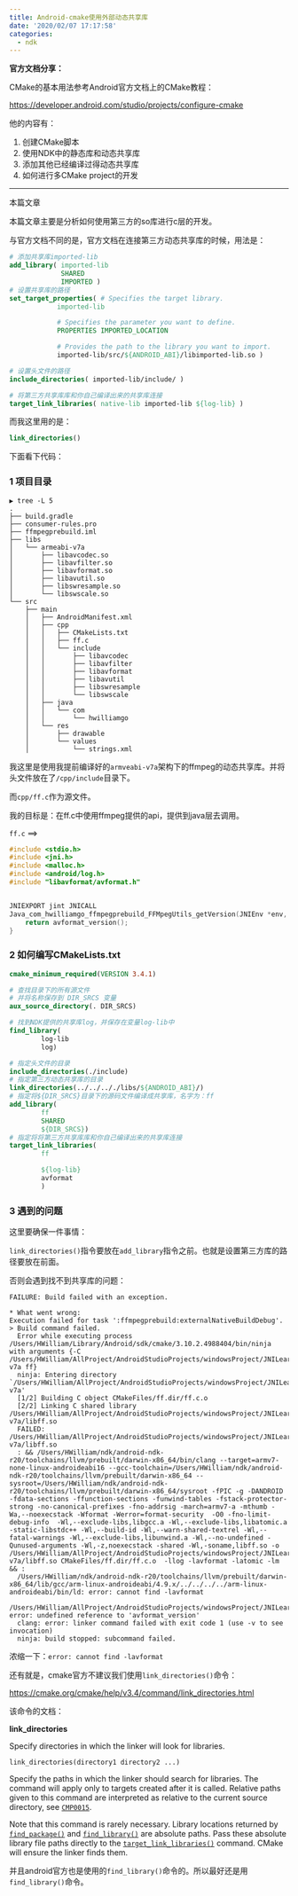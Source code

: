 ```yaml
---
title: Android-cmake使用外部动态共享库
date: '2020/02/07 17:17:58'
categories:
  - ndk
---
```


**官方文档分享：**

CMake的基本用法参考Android官方文档上的CMake教程：

https://developer.android.com/studio/projects/configure-cmake

他的内容有：

1. 创建CMake脚本
2. 使用NDK中的静态库和动态共享库
3. 添加其他已经编译过得动态共享库
4. 如何进行多CMake project的开发



---

本篇文章

本篇文章主要是分析如何使用第三方的so库进行c层的开发。

与官方文档不同的是，官方文档在连接第三方动态共享库的时候，用法是：

``` cmake
# 添加共享库imported-lib
add_library( imported-lib
             SHARED
             IMPORTED )
# 设置共享库的路径
set_target_properties( # Specifies the target library.
            imported-lib

            # Specifies the parameter you want to define.
            PROPERTIES IMPORTED_LOCATION

            # Provides the path to the library you want to import.
            imported-lib/src/${ANDROID_ABI}/libimported-lib.so )

# 设置头文件的路径
include_directories( imported-lib/include/ )

# 将第三方共享库库和你自己编译出来的共享库连接
target_link_libraries( native-lib imported-lib ${log-lib} )
```



 而我这里用的是：

```cmake
link_directories()
```



下面看下代码：

### 

### 1 项目目录

``` 
▶ tree -L 5
.
├── build.gradle
├── consumer-rules.pro
├── ffmpegprebuild.iml
├── libs
│   └── armeabi-v7a
│       ├── libavcodec.so
│       ├── libavfilter.so
│       ├── libavformat.so
│       ├── libavutil.so
│       ├── libswresample.so
│       └── libswscale.so
└── src
    ├── main
    │   ├── AndroidManifest.xml
    │   ├── cpp
    │   │   ├── CMakeLists.txt
    │   │   ├── ff.c
    │   │   └── include
    │   │       ├── libavcodec
    │   │       ├── libavfilter
    │   │       ├── libavformat
    │   │       ├── libavutil
    │   │       ├── libswresample
    │   │       └── libswscale
    │   ├── java
    │   │   └── com
    │   │       └── hwilliamgo
    │   └── res
    │       ├── drawable
    │       └── values
    │           └── strings.xml

```

我这里是使用我提前编译好的`armveabi-v7a`架构下的ffmpeg的动态共享库。并将头文件放在了`/cpp/include`目录下。

而`cpp/ff.c`作为源文件。

我的目标是：在ff.c中使用ffmpeg提供的api，提供到java层去调用。

`ff.c` ==>

``` c
#include <stdio.h>
#include <jni.h>
#include <malloc.h>
#include <android/log.h>
#include "libavformat/avformat.h"


JNIEXPORT jint JNICALL
Java_com_hwilliamgo_ffmpegprebuild_FFMpegUtils_getVersion(JNIEnv *env, jclass clazz) {
    return avformat_version();
}
```



### 2 如何编写CMakeLists.txt



``` cmake
cmake_minimum_required(VERSION 3.4.1)

# 查找目录下的所有源文件
# 并将名称保存到 DIR_SRCS 变量
aux_source_directory(. DIR_SRCS)

# 找到NDK提供的共享库log，并保存在变量log-lib中
find_library(
        log-lib
        log)

# 指定头文件的目录
include_directories(./include)
# 指定第三方动态共享库的目录
link_directories(../../.././libs/${ANDROID_ABI}/)
# 指定将${DIR_SRCS}目录下的源码文件编译成共享库，名字为：ff
add_library( 
        ff
        SHARED
        ${DIR_SRCS})
# 指定将将第三方共享库库和你自己编译出来的共享库连接
target_link_libraries(
        ff

        ${log-lib}
        avformat
        )
```



### 3 遇到的问题

这里要确保一件事情：

`link_directories()`指令要放在`add_library`指令之前。也就是设置第三方库的路径要放在前面。

否则会遇到找不到共享库的问题：

``` 
FAILURE: Build failed with an exception.

* What went wrong:
Execution failed for task ':ffmpegprebuild:externalNativeBuildDebug'.
> Build command failed.
  Error while executing process /Users/HWilliam/Library/Android/sdk/cmake/3.10.2.4988404/bin/ninja with arguments {-C /Users/HWilliam/AllProject/AndroidStudioProjects/windowsProject/JNILearnCMake/ffmpegprebuild/.cxx/cmake/debug/armeabi-v7a ff}
  ninja: Entering directory `/Users/HWilliam/AllProject/AndroidStudioProjects/windowsProject/JNILearnCMake/ffmpegprebuild/.cxx/cmake/debug/armeabi-v7a'
  [1/2] Building C object CMakeFiles/ff.dir/ff.c.o
  [2/2] Linking C shared library /Users/HWilliam/AllProject/AndroidStudioProjects/windowsProject/JNILearnCMake/ffmpegprebuild/build/intermediates/cmake/debug/obj/armeabi-v7a/libff.so
  FAILED: /Users/HWilliam/AllProject/AndroidStudioProjects/windowsProject/JNILearnCMake/ffmpegprebuild/build/intermediates/cmake/debug/obj/armeabi-v7a/libff.so 
  : && /Users/HWilliam/ndk/android-ndk-r20/toolchains/llvm/prebuilt/darwin-x86_64/bin/clang --target=armv7-none-linux-androideabi16 --gcc-toolchain=/Users/HWilliam/ndk/android-ndk-r20/toolchains/llvm/prebuilt/darwin-x86_64 --sysroot=/Users/HWilliam/ndk/android-ndk-r20/toolchains/llvm/prebuilt/darwin-x86_64/sysroot -fPIC -g -DANDROID -fdata-sections -ffunction-sections -funwind-tables -fstack-protector-strong -no-canonical-prefixes -fno-addrsig -march=armv7-a -mthumb -Wa,--noexecstack -Wformat -Werror=format-security  -O0 -fno-limit-debug-info  -Wl,--exclude-libs,libgcc.a -Wl,--exclude-libs,libatomic.a -static-libstdc++ -Wl,--build-id -Wl,--warn-shared-textrel -Wl,--fatal-warnings -Wl,--exclude-libs,libunwind.a -Wl,--no-undefined -Qunused-arguments -Wl,-z,noexecstack -shared -Wl,-soname,libff.so -o /Users/HWilliam/AllProject/AndroidStudioProjects/windowsProject/JNILearnCMake/ffmpegprebuild/build/intermediates/cmake/debug/obj/armeabi-v7a/libff.so CMakeFiles/ff.dir/ff.c.o  -llog -lavformat -latomic -lm && :
  /Users/HWilliam/ndk/android-ndk-r20/toolchains/llvm/prebuilt/darwin-x86_64/lib/gcc/arm-linux-androideabi/4.9.x/../../../../arm-linux-androideabi/bin/ld: error: cannot find -lavformat
  /Users/HWilliam/AllProject/AndroidStudioProjects/windowsProject/JNILearnCMake/ffmpegprebuild/src/main/cpp/ff.c:10: error: undefined reference to 'avformat_version'
  clang: error: linker command failed with exit code 1 (use -v to see invocation)
  ninja: build stopped: subcommand failed.
```

浓缩一下：`error: cannot find -lavformat`



还有就是，cmake官方不建议我们使用`link_directories()`命令：

https://cmake.org/cmake/help/v3.4/command/link_directories.html



该命令的文档：

**link_directories**

Specify directories in which the linker will look for libraries.

```
link_directories(directory1 directory2 ...)
```

Specify the paths in which the linker should search for libraries. The command will apply only to targets created after it is called. Relative paths given to this command are interpreted as relative to the current source directory, see [`CMP0015`](https://cmake.org/cmake/help/v3.4/policy/CMP0015.html#policy:CMP0015).

Note that this command is rarely necessary. Library locations returned by [`find_package()`](https://cmake.org/cmake/help/v3.4/command/find_package.html#command:find_package) and [`find_library()`](https://cmake.org/cmake/help/v3.4/command/find_library.html#command:find_library) are absolute paths. Pass these absolute library file paths directly to the [`target_link_libraries()`](https://cmake.org/cmake/help/v3.4/command/target_link_libraries.html#command:target_link_libraries) command. CMake will ensure the linker finds them.



并且android官方也是使用的`find_library()`命令的。所以最好还是用`find_library()`命令。
                                                                                                                                                                                                                                                                                                                                                                                                                                                                                                                                                                                                                                                                                                                                                                                                                                                                                                                                                                                                                                                                                                                                                                                                                                                                                                                                                                                                                                                                                                                                                                                                                                                                                                                                                                                                                                                                                                                                                                                                                                                                                                                                                                                                                                                                                                                                                                                                                                                                                                                                                                                                                      